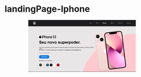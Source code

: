 # landingPage-Iphone
<p align="center">
  <img src="https://github.com/naomysilva/landingPage-Iphone/blob/ef8f1a3967ad15e20d541e03244555a78cf5c269/Photos/imagemIphone.JPG" width="350" title="hover text">
</p>
